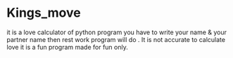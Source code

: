 # Kings_move
it is a love calculator of python program you have to write your name & your partner name then rest work program will do . It is not accurate to calculate love it is a fun program made for fun only.
